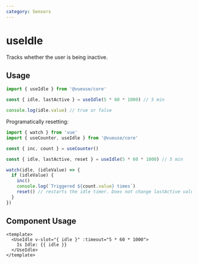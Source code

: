 ```yaml
---
category: Sensors
---
```


# useIdle

Tracks whether the user is being inactive.

## Usage

```js
import { useIdle } from '@vueuse/core'

const { idle, lastActive } = useIdle(5 * 60 * 1000) // 5 min

console.log(idle.value) // true or false
```

Programatically resetting:

```js
import { watch } from 'vue'
import { useCounter, useIdle } from '@vueuse/core'

const { inc, count } = useCounter()

const { idle, lastActive, reset } = useIdle(5 * 60 * 1000) // 5 min

watch(idle, (idleValue) => {
  if (idleValue) {
    inc()
    console.log(`Triggered ${count.value} times`)
    reset() // restarts the idle timer. Does not change lastActive value
  }
})
```

## Component Usage

```vue
<template>
  <UseIdle v-slot="{ idle }" :timeout="5 * 60 * 1000">
    Is Idle: {{ idle }}
  </UseIdle>
</template>
```
